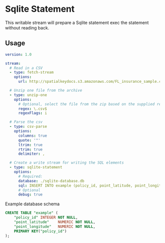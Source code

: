 # Sqlite Statement

This writable stream will prepare a Sqlite statement exec the statement without reading back.

## Usage

```yaml
version: 1.0

stream:
  # Read in a CSV
  - type: fetch-stream
    options:
      url: http://spatialkeydocs.s3.amazonaws.com/FL_insurance_sample.csv.zip

  # Unzip one file from the archive
  - type: unzip-one
    options:
      # Optional, select the file from the zip based on the supplied regex
      regex: \.csv$
      regexFlags: i

  # Parse the csv
  - type: csv-parse
    options:
      columns: true
      quote: '"'
      ltrim: true
      rtrim: true
      delimiter: ,

  # Create a write stream for writing the SQL elements
  - type: sqlite-statement
    options:
      # Required:
      database: ./sqlite-database.db
      sql: INSERT INTO example (policy_id, point_latitude, point_longitude) VALUES (@policyID, @point_latitude, @point_longitude)
      # Optional
      debug: true
```

Example database schema

```sql
CREATE TABLE "example" (
	"policy_id"	INTEGER NOT NULL,
	"point_latitude"	NUMERIC NOT NULL,
	"point_longitude"	NUMERIC NOT NULL,
	PRIMARY KEY("policy_id")
);
```
